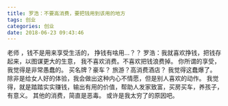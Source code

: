 ```yaml
---
title: 罗浩：不要高消费，要把钱用到该用的地方
tags: 创业
categories: 创业
date: 2018-06-23 09:43:46
---
```


老师 ，钱不是用来享受生活的， 挣钱有啥用…？？
罗浩：我就喜欢挣钱，把钱存起来，以图谋更大的生意，
我不喜欢消费。不喜欢把钱浪费掉。
你所谓的享受， 我觉得是非常愚蠢的。
买名牌？豪车？
旅游？高消费酒店？
我觉得这蠢爆了。
除非是给女人好的体验，我会做出这种内心不情愿，但是别人喜欢的动作。
我觉得，就是踏踏实实赚钱，输出有用的价值，帮助人发家致富，买房买车，养孩子，有意义。
其他的消费，简直是恶毒。
或许是我太穷了的原因吧。